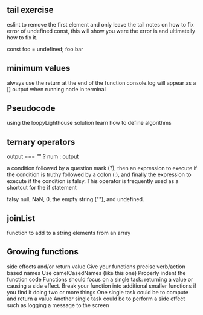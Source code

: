## tail exercise
eslint to remove the first element and only leave the tail
notes on how to fix error of undefined const, this will show you were the error is and ultimatelly how to fix it.

const foo = undefined;
foo.bar

## minimum values
always use the return at the end of the function
console.log will appear as a [] output when running node in terminal

## Pseudocode
using the loopyLighthouse solution learn how to define algorithms
## ternary operators 
output === "" ? num : output

 a condition followed by a question mark (?), then an expression to execute if the condition is truthy followed by a colon (:), and finally the expression to execute if the condition is falsy. This operator is frequently used as a shortcut for the if statement

falsy
null, NaN, 0, the empty string (""), and undefined.

## joinList
function to add to a string elements from an array 

## Growing functions
side effects and/or return value
Give your functions precise verb/action based names
Use camelCasedNames (like this one)
Properly indent the function code
Functions should focus on a single task: returning a value or causing a side effect. Break your function into additional smaller functions if you find it doing two or more things
One single task could be to compute and return a value 
Another single task could be to perform a side effect such as logging a message to the screen 